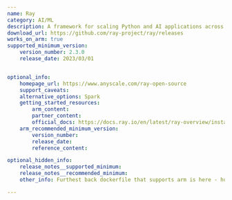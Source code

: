 ```yaml
---
name: Ray
category: AI/ML
description: A framework for scaling Python and AI applications across multiple nodes. Contains a runtime and libraries for accelerating ML workloads.
download_url: https://github.com/ray-project/ray/releases
works_on_arm: true
supported_minimum_version:
    version_number: 2.3.0
    release_date: 2023/03/01


optional_info:
    homepage_url: https://www.anyscale.com/ray-open-source
    support_caveats:
    alternative_options: Spark
    getting_started_resources:
        arm_content:
        partner_content: 
        official_docs: https://docs.ray.io/en/latest/ray-overview/installation.html
    arm_recommended_minimum_version:
        version_number:
        release_date:
        reference_content:

optional_hidden_info:
    release_notes__supported_minimum:
    release_notes__recommended_minimum:
    other_info: Furthest back dockerfile that supports arm is here - hub.docker.com/r/rayproject/ray/tags?page=1&page_size=&name=aarch64&ordering=-last_updated

---
```

